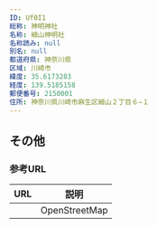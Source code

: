 ```yaml
---
ID: Uf0I1
総称: 神明神社
名称: 細山神明社
名称読み: null
別名: null
都道府県: 神奈川県
区域: 川崎市
緯度: 35.6173283
経度: 139.5185158
郵便番号: 2150001
住所: 神奈川県川崎市麻生区細山２丁目６−１
---
```


## その他

### 参考URL

| URL | 説明          |
| --- | ------------- |
|     | OpenStreetMap |
